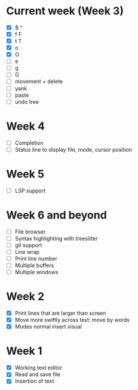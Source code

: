 # Current week (Week 3)
- [x] $ ^
- [x] f F
- [x] t T
- [x] o
- [x] O
- [ ] e
- [ ] g
- [ ] G
- [ ] movement + delete
- [ ] yank
- [ ] paste
- [ ] undo tree

# Week 4
- [ ] Completion
- [ ] Status line to display file, mode, cursor position

# Week 5
- [ ] LSP support

# Week 6 and beyond
- [ ] File browser
- [ ] Syntax highlighting with treesitter
- [ ] git support
- [ ] Line wrap
- [ ] Print line number
- [ ] Multiple buffers
- [ ] Multiple windows

# Week 2
- [x] Print lines that are larger than screen
- [x] Move more swiftly across text: move by words
- [x] Modes normal insert visual

# Week 1
- [x] Working text editor
- [x] Read and save file
- [x] Insertion of text
